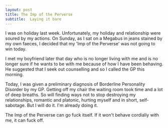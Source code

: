 ```yaml
---
layout: post
title: The Imp of the Perverse
subtitle:  Laying it bare 
---
```

I was on holiday last week. Unfortunately, my holiday and relationship were soured by my actions. On Sunday, as I sat on
a Megabus in jeans stained by my own faeces, I decided that my 'Imp of the Perverse' was not going to win today.

I met my boyfriend later that day who is no longer living with me and is no longer sure if he wants to be with me because of
how I have been behaving. He suggested that I seek out counselling and so I called the GP this morning.

Today, I was given a preliminary diagnosis of Borderline Personality Disorder by my GP. Getting off my chair the waiting room
took time and a lot of deep breaths. So will finding ways not to stop destroying my relationships, romantic and platonic, 
hurting myself and in short, self-sabotage. But I will do it. I'm already doing it. 

The Imp of the Perverse can go fuck itself. If it won't behave cordially with me, it can fuck off.
